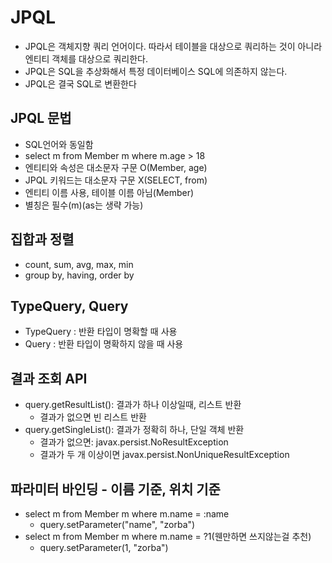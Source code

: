 # JPQL
- JPQL은 객체지향 쿼리 언어이다. 따라서 테이블을 대상으로 쿼리하는 것이 아니라 엔티티 객체를 대상으로 쿼리한다.
- JPQL은 SQL을 추상화해서 특정 데이터베이스 SQL에 의존하지 않는다. 
- JPQL은 결국 SQL로 변환한다 

## JPQL 문법 
- SQL언어와 동일함
- select m from Member m where m.age > 18
- 엔티티와 속성은 대소문자 구문 O(Member, age)
- JPQL 키워드는 대소문자 구문 X(SELECT, from)
- 엔티티 이름 사용, 테이블 이름 아님(Member)
- 별칭은 필수(m)(as는 생략 가능)

## 집합과 정렬 
- count, sum, avg, max, min
- group by, having, order by

## TypeQuery, Query
- TypeQuery : 반환 타입이 명확할 때 사용
- Query : 반환 타입이 명확하지 않을 때 사용

## 결과 조회 API
- query.getResultList(): 결과가 하나 이상일때, 리스트 반환 
  - 결과가 없으면 빈 리스트 반환 
- query.getSingleList(): 결과가 정확히 하나, 단일 객체 반환 
  - 결과가 없으면: javax.persist.NoResultException
  - 결과가 두 개 이상이면  javax.persist.NonUniqueResultException

## 파라미터 바인딩 - 이름 기준, 위치 기준 
- select m from Member m where m.name = :name
  - query.setParameter("name", "zorba")
- select m from Member m where m.name = ?1(웬만하면 쓰지않는걸 추천)
  - query.setParameter(1, "zorba")     
 
